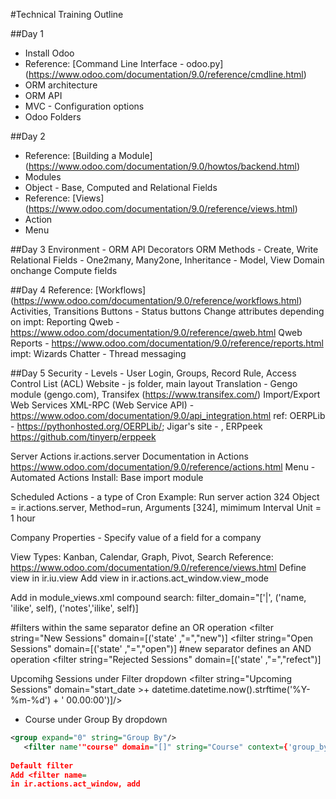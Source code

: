 #Technical Training Outline

##Day 1
* Install Odoo
* Reference: [Command Line Interface - odoo.py] (https://www.odoo.com/documentation/9.0/reference/cmdline.html)
* ORM architecture
* ORM API
* MVC - Configuration options
* Odoo Folders

##Day 2
* Reference: [Building a Module] (https://www.odoo.com/documentation/9.0/howtos/backend.html)
* Modules
* Object - Base, Computed and Relational Fields
* Reference: [Views] (https://www.odoo.com/documentation/9.0/reference/views.html)
* Action
* Menu

##Day 3
Environment - ORM API
Decorators
ORM Methods - Create, Write
Relational Fields - One2many, Many2one,
Inheritance - Model, View
Domain
onchange
Compute fields

##Day 4
Reference: [Workflows] (https://www.odoo.com/documentation/9.0/reference/workflows.html)
  Activities, Transitions
Buttons - Status buttons
Change attributes depending on 
impt: Reporting
 Qweb - https://www.odoo.com/documentation/9.0/reference/qweb.html
 Qweb Reports - https://www.odoo.com/documentation/9.0/reference/reports.html
impt: Wizards
Chatter - Thread messaging

##Day 5
Security - Levels - User Login, Groups, Record Rule, Access Control List (ACL)
Website - js folder, main layout
Translation - Gengo module (gengo.com), Transifex (https://www.transifex.com/)
Import/Export
Web Services
XML-RPC (Web Service API) - https://www.odoo.com/documentation/9.0/api_integration.html
ref: OERPLib - https://pythonhosted.org/OERPLib/; Jigar's site - , ERPpeek https://github.com/tinyerp/erppeek

Server Actions ir.actions.server
Documentation in Actions https://www.odoo.com/documentation/9.0/reference/actions.html
Menu - Automated Actions
Install: Base import module

Scheduled Actions - a type of Cron
Example: Run server action 324
  Object = ir.actions.server, Method=run, Arguments [324], mimimum Interval Unit = 1 hour
  
Company Properties - Specify value of a field for a company

View Types: Kanban, Calendar, Graph, Pivot, Search
Reference: https://www.odoo.com/documentation/9.0/reference/views.html
Define view in ir.iu.view
Add view in ir.actions.act_window.view_mode

Add in module_views.xml
compound search: filter_domain="['|', ('name, 'ilike', self), ('notes','ilike', self)]

<separator/> #filters within the same separator define an OR operation
<filter string="New Sessions" domain=[('state' ,"=","new")]
<filter string="Open Sessions" domain=[('state' ,"=","open")]
<separator/> #new separator defines an AND operation
<filter string="Rejected Sessions" domain=[('state' ,"=","refect")]

Upcomihg Sessions under Filter dropdown
<filter string="Upcoming Sessions" domain="start_date >+ datetime.datetime.now().strftime('%Y-%m-%d') + ' 00.00:00')]/>

* Course under Group By dropdown
```xml
<group expand="0" string="Group By"/>
   <filter name'"course" domain="[]" string="Course" context={'group_by' : 'course_id'}/>```
   
Default filter
Add <filter name=
in ir.actions.act_window, add 









